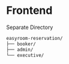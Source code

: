 ﻿# Frontend

Separate Directory

```bash
easyroom-reservation/
├── booker/
├── admin/
└── executive/
```
